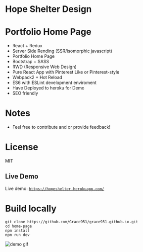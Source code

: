 # Hope Shelter Design

# Portfolio Home Page
* React + Redux
* Server Side Rending (SSR/isomorphic javascript)
* Portfolio Home Page
* Bootstrap + SASS 
* RWD (Responsive Web Design)
* Pure React App with Pinterest Like or Pinterest-style 
* Webpack2 + Hot Reload
* ES6 with ESLint development enviroment
* Have Deployed to heroku for Demo
* SEO friendly

# Notes
* Feel free to contribute and or provide feedback!   

# License
MIT

## Live Demo 
Live demo: [`https://hopeshelter.herokuapp.com/`](https://hopeshelter.herokuapp.com/)

# Build locally
```
git clone https://github.com/Grace951/grace951.github.io.git
cd home-page
npm install
npm run dev
```


![demo gif](https://github.com/Grace951/home-page/raw/master/screenshot.png)




